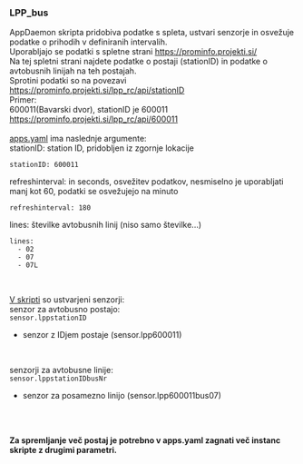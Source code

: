 ### LPP_bus

AppDaemon skripta pridobiva podatke s spleta, ustvari senzorje in osvežuje podatke o prihodih 
v definiranih intervalih.\
Uporabljajo se podatki s spletne strani https://prominfo.projekti.si/ \
Na tej spletni strani najdete podatke o postaji (stationID) in podatke o avtobusnih linijah na teh postajah.\
Sprotini podatki so na povezavi https://prominfo.projekti.si/lpp_rc/api/stationID \
Primer: \
600011(Bavarski dvor), stationID je 600011\
https://prominfo.projekti.si/lpp_rc/api/600011 \
<br>
[apps.yaml](apps.yaml) ima naslednje argumente: \
stationID: station ID, pridobljen iz zgornje lokacije
```
stationID: 600011
```
refreshinterval: in seconds, osvežitev podatkov, nesmiselno je uporabljati manj kot 60, podatki se osvežujejo na minuto
```
refreshinterval: 180 
```
lines:  številke avtobusnih linij (niso samo številke...) 
```
lines:
  - 02
  - 07
  - 07L
```
<br> 

[V skripti](LPP_bus.py) so ustvarjeni senzorji: \
senzor za avtobusno postajo:\
`sensor.lppstationID`
 - senzor z IDjem postaje (sensor.lpp600011) 

<br> 

senzorji za avtobusne linije: \
`sensor.lppstationIDbusNr`
 - senzor za posamezno linijo (sensor.lpp600011bus07) 

 
<br> 
<br> 

 **Za spremljanje več postaj je potrebno v apps.yaml zagnati več instanc skripte z drugimi parametri.**
